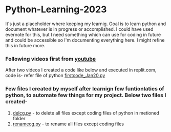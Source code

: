 # Python-Learning-2023
It's just a placeholder where keeping my learnig. Goal is to learn python and document whatever is in progress or accomplished. I could have used evernote for this, but I need something which can use for coding in future and could be accessible so I'm documenting everything here. I might refine this in future more.

### Following videos first from [youtube](https://www.youtube.com/watch?v=mRMmlo_Uqcs&list=PLIhvC56v63ILPDA2DQBv0IKzqsWTZxCkp)
After two videos I created a code like below and executed in replit.com, code is- refer file of python [firstcode_Jan20.py](https://github.com/akashsinghal14/Python-Learning-2023/blob/main/firstcode_Jan20.py)

### Few files I created by myself after learnign few funtionlaties of python, to automate few things for my project. Below two files I created-
1. [delcg.py](https://github.com/akashsinghal14/Python-Learning-2023/blob/main/delcg.py) - to delete all files except coding files of python in metioned folder
2. [renamecg.py](https://github.com/akashsinghal14/Python-Learning-2023/blob/main/renamecg.py) - to rename all files except coding files

